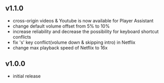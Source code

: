 ## v1.1.0
+ cross-origin videos & Youtube is now available for Player Assistant
+ change default volume offset from 5% to 10%
+ increase reliability and decrease the possibility for keyboard shortcut conflicts
+ fix 's' key conflict(volume down & skipping intro) in Netflix
+ change max playback speed of Netflix to 16x
## v1.0.0
+ initial release
